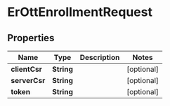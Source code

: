 

# ErOttEnrollmentRequest


## Properties

| Name | Type | Description | Notes |
|------------ | ------------- | ------------- | -------------|
|**clientCsr** | **String** |  |  [optional] |
|**serverCsr** | **String** |  |  [optional] |
|**token** | **String** |  |  [optional] |



